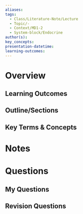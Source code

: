 ```yaml
---
aliases:
tags:
  - Class/Literature-Note/Lecture
  - Topic/-
  - Context/MD1-2
  - System-block/Endocrine
author(s):
key_concepts:
presentation-datetime:
learning-outcomes:
---
```



# Overview
## Learning Outcomes

## Outline/Sections

## Key Terms & Concepts


# Notes


# Questions

## My Questions
## Revision Questions





